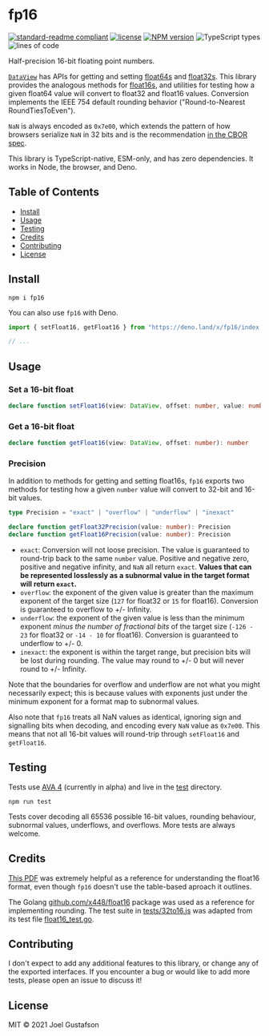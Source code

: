 # fp16

[![standard-readme compliant](https://img.shields.io/badge/readme%20style-standard-brightgreen.svg)](https://github.com/RichardLitt/standard-readme) [![license](https://img.shields.io/github/license/joeltg/fp16)](https://opensource.org/licenses/MIT) [![NPM version](https://img.shields.io/npm/v/fp16)](https://www.npmjs.com/package/fp16) ![TypeScript types](https://img.shields.io/npm/types/fp16) ![lines of code](https://img.shields.io/tokei/lines/github/joeltg/fp16)

Half-precision 16-bit floating point numbers.

[`DataView`](https://developer.mozilla.org/en-US/docs/Web/JavaScript/Reference/Global_Objects/DataView) has APIs for getting and setting [float64s](https://en.wikipedia.org/wiki/Double-precision_floating-point_format) and [float32s](https://en.wikipedia.org/wiki/Single-precision_floating-point_format). This library provides the analogous methods for [float16s](https://en.wikipedia.org/wiki/Half-precision_floating-point_format), and utilities for testing how a given float64 value will convert to float32 and float16 values. Conversion implements the IEEE 754 default rounding behavior ("Round-to-Nearest RoundTiesToEven").

`NaN` is always encoded as `0x7e00`, which extends the pattern of how browsers serialize `NaN` in 32 bits and is the recommendation [in the CBOR spec](https://www.rfc-editor.org/rfc/rfc8949.html#name-deterministically-encoded-c).

This library is TypeScript-native, ESM-only, and has zero dependencies. It works in Node, the browser, and Deno.

## Table of Contents

- [Install](#install)
- [Usage](#usage)
- [Testing](#testing)
- [Credits](#credits)
- [Contributing](#contributing)
- [License](#license)

## Install

```
npm i fp16
```

You can also use `fp16` with Deno.

```typescript
import { setFloat16, getFloat16 } from "https://deno.land/x/fp16/index.ts"

// ...
```

## Usage

### Set a 16-bit float

```typescript
declare function setFloat16(view: DataView, offset: number, value: number): void
```

### Get a 16-bit float

```typescript
declare function getFloat16(view: DataView, offset: number): number
```

### Precision

In addition to methods for getting and setting float16s, `fp16` exports two methods for testing how a given `number` value will convert to 32-bit and 16-bit values.

```typescript
type Precision = "exact" | "overflow" | "underflow" | "inexact"

declare function getFloat32Precision(value: number): Precision
declare function getFloat16Precision(value: number): Precision
```

- `exact`: Conversion will not loose precision. The value is guaranteed to round-trip back to the same `number` value. Positive and negative zero, positive and negative infinity, and `NaN` all return `exact`. **Values that can be represented losslessly as a subnormal value in the target format will return `exact`.**
- `overflow`: the exponent of the given value is greater than the maximum exponent of the target size (`127` for float32 or `15` for float16). Conversion is guaranteed to overflow to +/- Infinity.
- `underflow`: the exponent of the given value is less than the minimum exponent _minus the number of fractional bits_ of the target size (`-126 - 23` for float32 or `-14 - 10` for float16). Conversion is guaranteed to underflow to +/- 0.
- `inexact`: the exponent is within the target range, but precision bits will be lost during rounding. The value may round to +/- 0 but will never round to +/- Infinity.

Note that the boundaries for overflow and underflow are not what you might necessarily expect; this is because values with exponents just under the minimum exponent for a format map to subnormal values.

Also note that `fp16` treats all NaN values as identical, ignoring sign and signalling bits when decoding, and encoding every `NaN` value as `0x7e00`. This means that not all 16-bit values will round-trip through `setFloat16` and `getFloat16`.

## Testing

Tests use [AVA 4](https://github.com/avajs/ava) (currently in alpha) and live in the [test](./test/) directory.

```
npm run test
```

Tests cover decoding all 65536 possible 16-bit values, rounding behaviour, subnormal values, underflows, and overflows. More tests are always welcome.

## Credits

[This PDF](http://fox-toolkit.org/ftp/fasthalffloatconversion.pdf) was extremely helpful as a reference for understanding the float16 format, even though `fp16` doesn't use the table-based aproach it outlines.

The Golang [github.com/x448/float16](https://github.com/x448/float16) package was used as a reference for implementing rounding. The test suite in [tests/32to16.js](./test/32to16.js) was adapted from its test file [float16_test.go](https://github.com/x448/float16/blob/master/float16_test.go).

## Contributing

I don't expect to add any additional features to this library, or change any of the exported interfaces. If you encounter a bug or would like to add more tests, please open an issue to discuss it!

## License

MIT © 2021 Joel Gustafson
